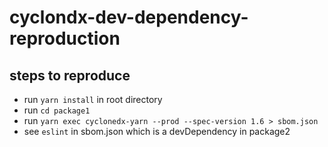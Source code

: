 # cyclondx-dev-dependency-reproduction

## steps to reproduce

- run `yarn install` in root directory
- run `cd package1`
- run `yarn exec cyclonedx-yarn --prod --spec-version 1.6 > sbom.json`
- see `eslint` in sbom.json which is a devDependency in package2
